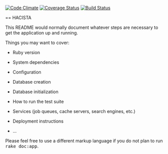 [![Code Climate](https://codeclimate.com/github/andela-bmakinwa/hacista/badges/gpa.svg)](https://codeclimate.com/github/andela-bmakinwa/hacista) [![Coverage Status](https://coveralls.io/repos/github/andela-bmakinwa/hacista/badge.svg?branch=master)](https://coveralls.io/github/andela-bmakinwa/hacista?branch=master) [![Build Status](https://travis-ci.org/andela-bmakinwa/hacista.svg?branch=master)](https://travis-ci.org/andela-bmakinwa/hacista)

== HACISTA

This README would normally document whatever steps are necessary to get the
application up and running.

Things you may want to cover:

* Ruby version

* System dependencies

* Configuration

* Database creation

* Database initialization

* How to run the test suite

* Services (job queues, cache servers, search engines, etc.)

* Deployment instructions

* ...


Please feel free to use a different markup language if you do not plan to run
<tt>rake doc:app</tt>.
